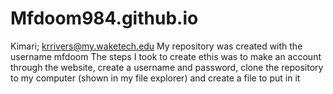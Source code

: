 # Mfdoom984.github.io
Kimari; krrivers@my.waketech.edu
My repository was created with the username mfdoom
The steps I took to create ethis was to make an account through the website, create a username and password, clone the repository to my computer (shown in my file explorer) and create a file to put in it
